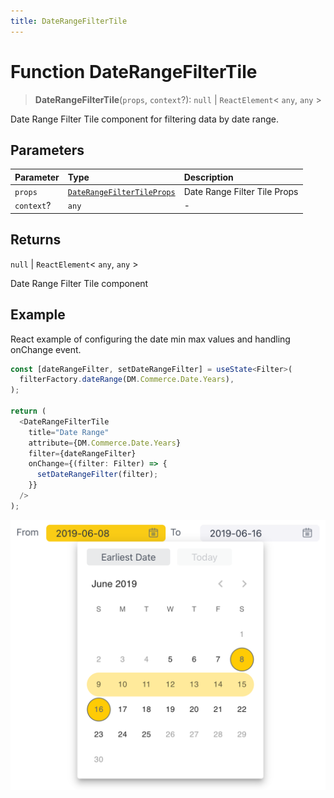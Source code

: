 ```yaml
---
title: DateRangeFilterTile
---
```


# Function DateRangeFilterTile

> **DateRangeFilterTile**(`props`, `context`?): `null` \| `ReactElement`\< `any`, `any` \>

Date Range Filter Tile component for filtering data by date range.

## Parameters

| Parameter | Type | Description |
| :------ | :------ | :------ |
| `props` | [`DateRangeFilterTileProps`](../interfaces/interface.DateRangeFilterTileProps.md) | Date Range Filter Tile Props |
| `context`? | `any` | - |

## Returns

`null` \| `ReactElement`\< `any`, `any` \>

Date Range Filter Tile component

## Example

React example of configuring the date min max values and handling onChange event.
```ts
const [dateRangeFilter, setDateRangeFilter] = useState<Filter>(
  filterFactory.dateRange(DM.Commerce.Date.Years),
);

return (
  <DateRangeFilterTile
    title="Date Range"
    attribute={DM.Commerce.Date.Years}
    filter={dateRangeFilter}
    onChange={(filter: Filter) => {
      setDateRangeFilter(filter);
    }}
  />
);
```

<img src="../../../img/date-filter-example-1.png" width="800px" />
